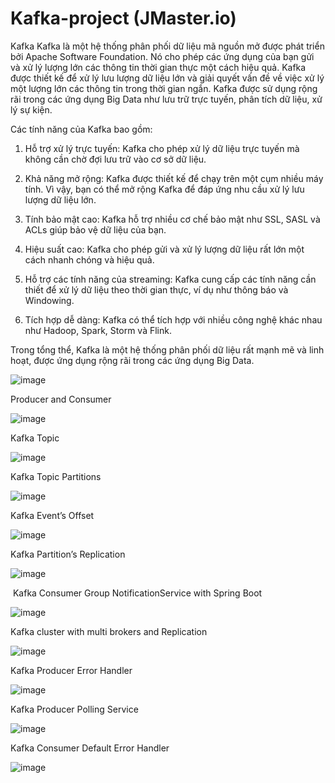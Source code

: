 # Kafka-project (JMaster.io)
Kafka
Kafka là một hệ thống phân phối dữ liệu mã nguồn mở được phát triển bởi Apache Software Foundation. Nó cho phép các ứng dụng của bạn gửi và xử lý lượng lớn các thông tin thời gian thực một cách hiệu quả. Kafka được thiết kế để xử lý lưu lượng dữ liệu lớn và giải quyết vấn đề về việc xử lý một lượng lớn các thông tin trong thời gian ngắn. Kafka được sử dụng rộng rãi trong các ứng dụng Big Data như lưu trữ trực tuyến, phân tích dữ liệu, xử lý sự kiện.

Các tính năng của Kafka bao gồm:

1. Hỗ trợ xử lý trực tuyến: Kafka cho phép xử lý dữ liệu trực tuyến mà không cần chờ đợi lưu trữ vào cơ sở dữ liệu.

2. Khả năng mở rộng: Kafka được thiết kế để chạy trên một cụm nhiều máy tính. Vì vậy, bạn có thể mở rộng Kafka để đáp ứng nhu cầu xử lý lưu lượng dữ liệu lớn.

3. Tính bảo mật cao: Kafka hỗ trợ nhiều cơ chế bảo mật như SSL, SASL và ACLs giúp bảo vệ dữ liệu của bạn.

4. Hiệu suất cao: Kafka cho phép gửi và xử lý lượng dữ liệu rất lớn một cách nhanh chóng và hiệu quả.

5. Hỗ trợ các tính năng của streaming: Kafka cung cấp các tính năng cần thiết để xử lý dữ liệu theo thời gian thực, ví dụ như thông báo và Windowing.

6. Tích hợp dễ dàng: Kafka có thể tích hợp với nhiều công nghệ khác nhau như Hadoop, Spark, Storm và Flink.

Trong tổng thể, Kafka là một hệ thống phân phối dữ liệu rất mạnh mẽ và linh hoạt, được ứng dụng rộng rãi trong các ứng dụng Big Data.

![image](https://github.com/Khoaruoi69/Kafka-project/assets/92840201/0e7e3231-52d4-41de-9ce0-d3c666a6d6aa)

Producer and Consumer

![image](https://github.com/Khoaruoi69/Kafka-project/assets/92840201/e4a48542-cda4-49b3-9931-da3d7fe176c3)

Kafka Topic

![image](https://github.com/Khoaruoi69/Kafka-project/assets/92840201/9761cf58-bb67-42b6-8ae9-f1019088f73e)


Kafka Topic Partitions

![image](https://github.com/Khoaruoi69/Kafka-project/assets/92840201/7b17fd3d-f482-438c-b2f3-9b3407410763)


Kafka Event’s Offset 

![image](https://github.com/Khoaruoi69/Kafka-project/assets/92840201/058156d8-d7c2-45fd-a18c-d1af15f68a88)


Kafka Partition’s Replication

![image](https://github.com/Khoaruoi69/Kafka-project/assets/92840201/733a5050-0334-48a0-9a23-d5d2ee325c71)

 Kafka Consumer Group NotificationService with Spring Boot

![image](https://github.com/Khoaruoi69/Kafka-project/assets/92840201/139c1e4e-b7e9-4db2-b5fc-b69dfe78b7ab)

Kafka cluster with multi brokers and Replication

![image](https://github.com/Khoaruoi69/Kafka-project/assets/92840201/6b401d16-d371-4ff6-b908-0d61ac906180)

Kafka Producer Error Handler

![image](https://github.com/Khoaruoi69/Kafka-project/assets/92840201/4d73785f-1c84-4911-91c0-1ac52393df1b)

Kafka Producer Polling Service

![image](https://github.com/Khoaruoi69/Kafka-project/assets/92840201/e7f5c122-ddcc-4256-a6c1-671b09105e45)

Kafka Consumer Default Error Handler

![image](https://github.com/Khoaruoi69/Kafka-project/assets/92840201/c5aaea53-ea5e-4dbb-8f12-40a86f1c9759)




